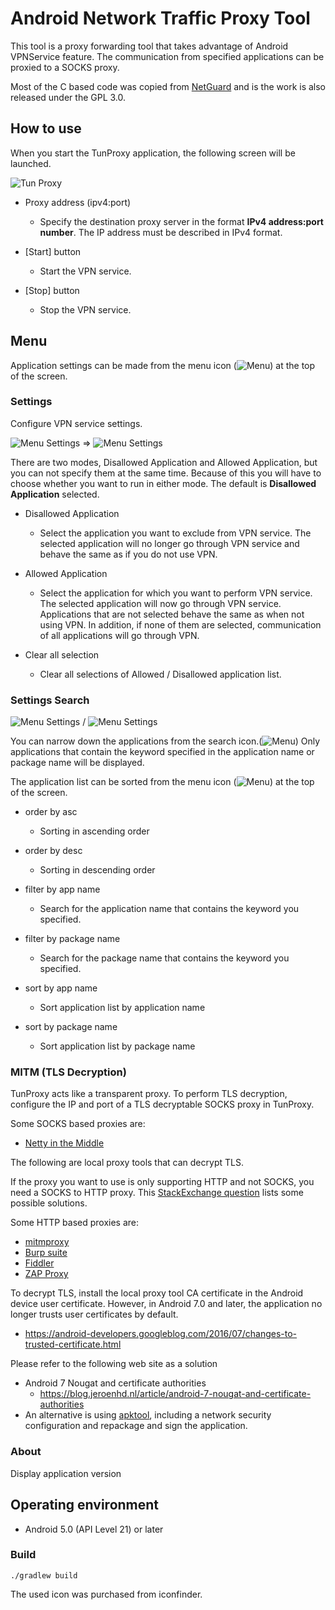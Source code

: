 # Android Network Traffic Proxy Tool

This tool is a proxy forwarding tool that takes advantage of Android VPNService feature.
The communication from specified applications can be proxied to a SOCKS proxy.

Most of the C based code was copied from [NetGuard](https://github.com/M66B/NetGuard) and is the work is also released under the GPL 3.0.

## How to use

When you start the TunProxy application, the following screen will be launched.

![Tun Proxy](images/TunProxy.png)

* Proxy address (ipv4:port)
  * Specify the destination proxy server in the format **IPv4 address:port number**.
    The IP address must be described in IPv4 format.

* [Start] button
  * Start the VPN service.
* [Stop] button
  * Stop the VPN service.

## Menu

Application settings can be made from the menu icon (![Menu](images/Menu.png)) at the top of the screen.

### Settings

Configure VPN service settings.

![Menu Settings](images/Menu-Settings.png) ⇒ ![Menu Settings](images/Menu-Settings-app.png)

There are two modes, Disallowed Application and Allowed Application, but you can not specify them at the same time.
Because of this you will have to choose whether you want to run in either mode.
The default is **Disallowed Application** selected.

* Disallowed Application
  * Select the application you want to exclude from VPN service.
    The selected application will no longer go through VPN service and behave the same as if you do not use VPN.

* Allowed Application
  * Select the application for which you want to perform VPN service.
    The selected application will now go through VPN service.
    Applications that are not selected behave the same as when not using VPN.
    In addition, if none of them are selected, communication of all applications will go through VPN.

* Clear all selection
  * Clear all selections of Allowed / Disallowed application list.

### Settings Search

![Menu Settings](images/Menu-Settings-Search.png) / ![Menu Settings](images/Menu-Settings-SortBy.png)

You can narrow down the applications from the search icon.(![Menu](images/Search.png))
Only applications that contain the keyword specified in the application name or package name will be displayed.

The application list can be sorted from the menu icon  (![Menu](images/Menu.png)) at the top of the screen.

* order by asc
  * Sorting in ascending order

* order by desc
  * Sorting in descending order

* filter by app name
  * Search for the application name that contains the keyword you specified.

* filter by package name
  * Search for the package name that contains the keyword you specified.

* sort by app name
  * Sort application list by application name

* sort by package name
  * Sort application list by package name

### MITM (TLS Decryption)

TunProxy acts like a transparent proxy.
To perform TLS decryption, configure the IP and port of a TLS decryptable SOCKS proxy in TunProxy.

Some SOCKS based proxies are:

* [Netty in the Middle](https://github.com/koh-osug/nitmproxy)

The following are local proxy tools that can decrypt TLS.

If the proxy you want to use is only supporting HTTP and not SOCKS, you need a SOCKS to HTTP proxy.
This [StackExchange question](https://superuser.com/questions/443160/is-there-a-socks-proxy-server-program-that-supports-a-http-parent-proxy) lists some possible solutions.

Some HTTP based proxies are:

* [mitmproxy](https://mitmproxy.org)
* [Burp suite](https://portswigger.net/burp)
* [Fiddler](https://www.telerik.com/fiddler)
* [ZAP Proxy](https://www.owasp.org/index.php/OWASP_Zed_Attack_Proxy_Project)


To decrypt TLS, install the local proxy tool CA certificate in the Android device user certificate.
However, in Android 7.0 and later, the application no longer trusts user certificates by default.

* https://android-developers.googleblog.com/2016/07/changes-to-trusted-certificate.html

Please refer to the following web site as a solution

* Android 7 Nougat and certificate authorities
  * https://blog.jeroenhd.nl/article/android-7-nougat-and-certificate-authorities
* An alternative is using [apktool](https://ibotpeaches.github.io/Apktool/), including a network security configuration and repackage and sign the application.

### About

Display application version

## Operating environment

* Android 5.0 (API Level 21) or later

### Build

~~~shell
./gradlew build
 ~~~~

The used icon was purchased from iconfinder.
